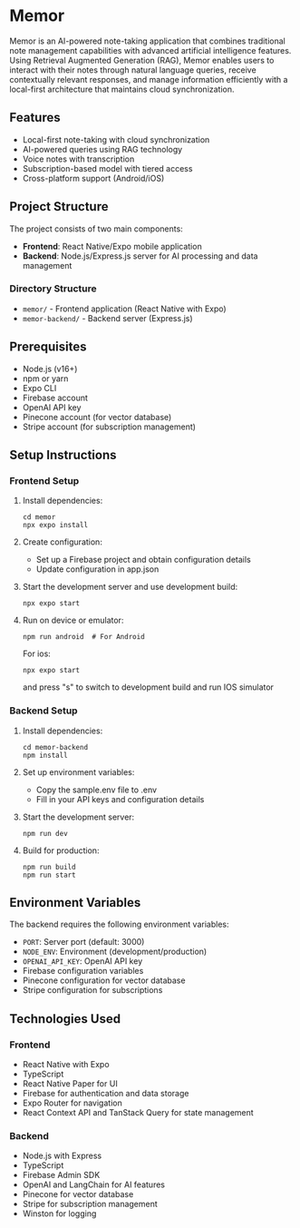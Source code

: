 # Memor

Memor is an AI-powered note-taking application that combines traditional note management capabilities with advanced artificial intelligence features. Using Retrieval Augmented Generation (RAG), Memor enables users to interact with their notes through natural language queries, receive contextually relevant responses, and manage information efficiently with a local-first architecture that maintains cloud synchronization.

## Features

- Local-first note-taking with cloud synchronization
- AI-powered queries using RAG technology
- Voice notes with transcription
- Subscription-based model with tiered access
- Cross-platform support (Android/iOS)

## Project Structure

The project consists of two main components:

- **Frontend**: React Native/Expo mobile application
- **Backend**: Node.js/Express.js server for AI processing and data management

### Directory Structure

- `memor/` - Frontend application (React Native with Expo)
- `memor-backend/` - Backend server (Express.js)

## Prerequisites

- Node.js (v16+)
- npm or yarn
- Expo CLI
- Firebase account
- OpenAI API key
- Pinecone account (for vector database)
- Stripe account (for subscription management)

## Setup Instructions

### Frontend Setup

1. Install dependencies:

   ```
   cd memor
   npx expo install
   ```

2. Create configuration:

   - Set up a Firebase project and obtain configuration details
   - Update configuration in app.json

3. Start the development server and use development build:

   ```
   npx expo start
   ```

4. Run on device or emulator:

   ```
   npm run android  # For Android
   ```

   For ios:

   ```
   npx expo start
   ```

   and press "s" to switch to development build and run IOS simulator

### Backend Setup

1. Install dependencies:

   ```
   cd memor-backend
   npm install
   ```

2. Set up environment variables:

   - Copy the sample.env file to .env
   - Fill in your API keys and configuration details

3. Start the development server:

   ```
   npm run dev
   ```

4. Build for production:
   ```
   npm run build
   npm run start
   ```

## Environment Variables

The backend requires the following environment variables:

- `PORT`: Server port (default: 3000)
- `NODE_ENV`: Environment (development/production)
- `OPENAI_API_KEY`: OpenAI API key
- Firebase configuration variables
- Pinecone configuration for vector database
- Stripe configuration for subscriptions

## Technologies Used

### Frontend

- React Native with Expo
- TypeScript
- React Native Paper for UI
- Firebase for authentication and data storage
- Expo Router for navigation
- React Context API and TanStack Query for state management

### Backend

- Node.js with Express
- TypeScript
- Firebase Admin SDK
- OpenAI and LangChain for AI features
- Pinecone for vector database
- Stripe for subscription management
- Winston for logging
